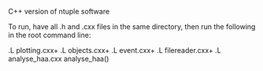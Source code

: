C++ version of ntuple software

To run, have all .h and .cxx files in the same directory, then run the following in the root command line:



.L plotting.cxx+
.L objects.cxx+
.L event.cxx+
.L filereader.cxx+
.L analyse_haa.cxx
analyse_haa()

